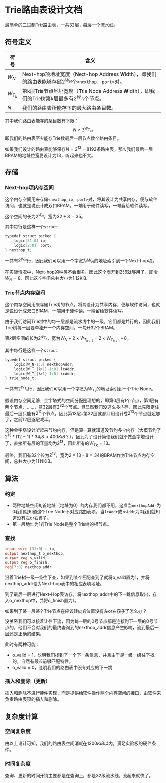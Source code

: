 # Trie路由表设计文档

最简单的二进制Trie路由表，一共32层，每层一个流水线。

## 符号定义

| 符号      | 含义                                                         |
| --------- | ------------------------------------------------------------ |
| $W_N$     | Next-hop项地址宽度（**N**ext-hop Address **W**idth），即我们的路由表能够存储$2^{W_N}$个`<nexthop, port>`对。 |
| $W_{T_k}$ | 第k层Trie节点地址宽度（**T**rie Node Address **W**idth），即我们的Trie树第k层最多有$2^{W_{T_k}}$个节点。 |
| $N$       | 我们的路由表所能存下的最大路由条目数。                       |

其中我们路由表能存的条目数有下限：
$$
N \ge 2^{W_{T_{32}}}
$$
即我们的路由表至少能存Trie数最后一层节点数个路由条目。

如果我们设计的路由表能够保存$N=2^{13}=8192$条路由表，那么我们最后一层BRAM的地址位宽要设计为13，听起来也不大。

## 存储

### Next-hop项内存空间

这个内存空间用来存储`<nexthop_ip, port>`对，将其设计为共享内存，便与软件访问，也就是说设计成双口BRAM，一端用于硬件读写，一端留给软件读写。

这个空间的长为$2^{W_N}$，宽为$32+3 = 35$。

其中每行是这样一个`struct`:

```verilog
typedef struct packed {
    logic[31:0] ip;
    logic[2:0]  port;
} nexthop_t;
```

一共有$2^{W_N}$行，因此我们可以用一个字宽为$W_N$的地址索引到一个Next-hop项。

在实际情况中，Next-hop的种类不会很多，因此这个表开到256就够用了，即令$W_N = 8$，因此这个空间总共大小为1.12KiB.

### Trie节点内存空间

这个内存空间用来存储Trie树的节点，将其设计为共享内存，便与软件访问，也就是说设计成双口BRAM，一端用于硬件读，一端留给软件读写。

由于我们访问Trie树中的每一层都是流水线中的一级，它们都是并行的，因此我们Trie树每一层要单独开一个内存空间，一共开32个BRAM。

第$k$层空间的长为$2^{W_{T_k}}$，宽为$W_N + 2\times W_{T_{k+1}} = 2\times W_{T_{k+1}} + 8$。

其中每行是这样一个`struct`:

```verilog
typedef struct packed {
    logic[W_N-1:0] nexthopAddr;
    logic[W_T_{k+1}-1:0] lcAddr;
    logic[W_T_{k+1}-1:0] rcAddr;
} trie_node_t;
```

一共有$2^{W_{T_k}}$行，因此我们可以用一个字宽为$W_{T_k}$的地址索引到一个Trie Node。

假设内存空间足够，金字塔式的空间分配是理想的，即第0层有1个节点，第1层有两个节点，……，第32层有$2^{32}$个节点。但显然我们没这么多内存，因此先限定住最后一层只能有$2^{13}$个节点，因此第13层~第32层就都只用设计成$2^{13}$个节点就足够了，之前12层逐层减半。

这种金字塔设计听起来节约内存，但是算一算就知道没节约多少内存（大概节约了$2^{13}*(12-1)*34/8 \approx 400KiB$？），因此为了设计简便我们就不做金字塔设计了，直接所有层的容量均为$2^{13}$，因此所有的$W_{T_K}=13$。

最终，我们有32个长为$2^{13}$，宽为$2\times 13 + 8 = 34$的BRAM作为Trie节点内存空间，总共大小为1114KiB。

## 算法

### 约定

- 两种地址空间的首地址（地址为0）的内存我们都不用，这样当`nexthopAddr`为0我们就知道这个Trie Node不对应路由表项，当`lcAddr`或`rcAddr`为0我们就知道没有左or右孩子。
- 第一层地址为1的Trie Node是整个Trie树的根节点。

### 查找

```verilog
input wire [31:0] i_ip,
output nexthop_t o_nexthop,
output reg o_valid,
output reg o_finish,
reg[7:0] nexthop_addr
```

沿着Trie树一级一级往下查，如果到某个匹配查到了就将o_valid置为1，并将nexthop_addr设为Next-hop表中的相应表项地址。

到了最后一层进行Next-Hop表访存，将nexthop_addr中的下一跳信息取出，存入o_nexthop中，并将o_finish置为1。

如果到了某一层某个Trie节点在应该转向的位置没有左or右孩子了怎么办？

没关系我们可以接着让往下流，因为每一层的0号节点都是连接到下一层的0号节点的，他们不会对我们的最终查询到的nexthop_addr信息产生影响，流到最后一层还是正确的结果。

此时有两种可能：

- o_valid = 1，说明我们找到了一个下一条信息，并且由于是一级一级往下找的，自然有最长前缀匹配特性。
- o_valid = 0，说明我们的路由表中没有对应的下一跳

### 插入和删除（更新）

插入和删除不进行硬件实现，而是提供给软件操作两个内存空间的接口，由软件来负责路由表项的插入和删除。

## 复杂度计算

### 空间复杂度

由以上设计可知，我们的路由表空间消耗在$1200KiB$以内，满足实验板的硬件条件。

### 时间复杂度

查询、更新的时间开销主要都是在查询上，都是32级流水线，流起来就快了。